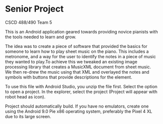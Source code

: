 # Senior Project
CSCD 488/490 Team 5

This is an Android application geared towards providing novice pianists with the tools needed to learn and grow.

The idea was to create a piece of software that provided the basics for someone to learn how to play sheet music on the piano. This includes a metronome, and a way for the user to identify the notes in a piece of music they wanted to play.To achieve this we tweaked an existing image processing library that creates a MusicXML document from sheet music. We then re-drew the music using that XML and overlayed the notes and symbols with buttons that provide descriptions for the element.

To use this file with Android Studio, you unzip the file first. 
Select the option to open a project. In the explorer, select the project (Project will appear with robot head as icon).

Project should automatically build. If you have no emulators, create one using the Android 9.0 Pie x86 operating system, preferably the Pixel 4 XL due to its large screen.

